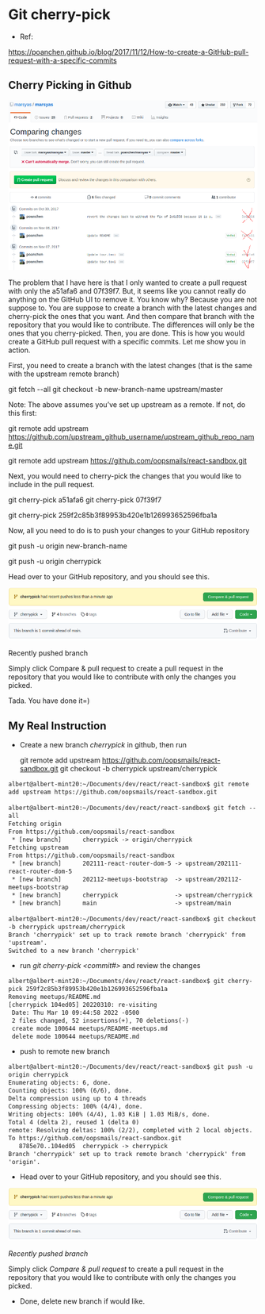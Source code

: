 
# Git cherry-pick

- Ref:

https://poanchen.github.io/blog/2017/11/12/How-to-create-a-GitHub-pull-request-with-a-specific-commits


## Cherry Picking in Github

![git-cherrypick-01.png](git-cherrypick-01.png)



The problem that I have here is that I only wanted to create a pull request with only the a51afa6 and 07f39f7. But, it seems like you cannot really do anything on the GitHub UI to remove it. You know why? Because you are not suppose to. You are suppose to create a branch with the latest changes and cherry-pick the ones that you want. And then compare that branch with the repository that you would like to contribute. The differences will only be the ones that you cherry-picked. Then, you are done. This is how you would create a GitHub pull request with a specific commits. Let me show you in action.


First, you need to create a branch with the latest changes (that is the same with the upstream remote branch)

  git fetch --all
  git checkout -b new-branch-name upstream/master


Note: The above assumes you’ve set up upstream as a remote. If not, do this first:

  git remote add upstream https://github.com/upstream_github_username/upstream_github_repo_name.git

  git remote add upstream https://github.com/oopsmails/react-sandbox.git



Next, you would need to cherry-pick the changes that you would like to include in the pull request.

  git cherry-pick a51afa6
  git cherry-pick 07f39f7

  git cherry-pick 259f2c85b3f89953b420e1b126993652596fba1a


Now, all you need to do is to push your changes to your GitHub repository

  git push -u origin new-branch-name

  git push -u origin cherrypick



Head over to your GitHub repository, and you should see this.

![git-cherrypick-03.png](git-cherrypick-03.png)

Recently pushed branch

Simply click Compare & pull request to create a pull request in the repository that you would like to contribute with only the changes you picked.



Tada. You have done it=)

## My Real Instruction


- Create a new branch *cherrypick* in github, then run

  git remote add upstream https://github.com/oopsmails/react-sandbox.git
  git checkout -b cherrypick upstream/cherrypick


```
albert@albert-mint20:~/Documents/dev/react/react-sandbox$ git remote add upstream https://github.com/oopsmails/react-sandbox.git

albert@albert-mint20:~/Documents/dev/react/react-sandbox$ git fetch --all
Fetching origin
From https://github.com/oopsmails/react-sandbox
 * [new branch]      cherrypick -> origin/cherrypick
Fetching upstream
From https://github.com/oopsmails/react-sandbox
 * [new branch]      202111-react-router-dom-5 -> upstream/202111-react-router-dom-5
 * [new branch]      202112-meetups-bootstrap  -> upstream/202112-meetups-bootstrap
 * [new branch]      cherrypick                -> upstream/cherrypick
 * [new branch]      main                      -> upstream/main

albert@albert-mint20:~/Documents/dev/react/react-sandbox$ git checkout -b cherrypick upstream/cherrypick
Branch 'cherrypick' set up to track remote branch 'cherrypick' from 'upstream'.
Switched to a new branch 'cherrypick'

```
- run *git cherry-pick <commit#>* and review the changes

```
albert@albert-mint20:~/Documents/dev/react/react-sandbox$ git cherry-pick 259f2c85b3f89953b420e1b126993652596fba1a
Removing meetups/README.md
[cherrypick 104ed05] 20220310: re-visiting
 Date: Thu Mar 10 09:44:58 2022 -0500
 2 files changed, 52 insertions(+), 70 deletions(-)
 create mode 100644 meetups/README-meetups.md
 delete mode 100644 meetups/README.md

 ```
- push to remote new branch 

```
albert@albert-mint20:~/Documents/dev/react/react-sandbox$ git push -u origin cherrypick
Enumerating objects: 6, done.
Counting objects: 100% (6/6), done.
Delta compression using up to 4 threads
Compressing objects: 100% (4/4), done.
Writing objects: 100% (4/4), 1.03 KiB | 1.03 MiB/s, done.
Total 4 (delta 2), reused 1 (delta 0)
remote: Resolving deltas: 100% (2/2), completed with 2 local objects.
To https://github.com/oopsmails/react-sandbox.git
   8785e70..104ed05  cherrypick -> cherrypick
Branch 'cherrypick' set up to track remote branch 'cherrypick' from 'origin'.
```

- Head over to your GitHub repository, and you should see this.

![git-cherrypick-03.png](git-cherrypick-03.png)

*Recently pushed branch*

Simply click *Compare & pull request* to create a pull request in the repository that you would like to contribute with only the changes you picked.

- Done, delete new branch if would like.








